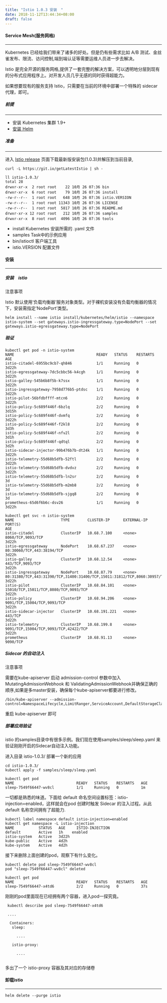 ```yaml
---
title: "Istio 1.0.3 安装　"
date: 2018-11-12T13:44:34+08:00
draft: false
---
```


#### Service Mesh(服务网格)  

--- 
Kubernetes 已经给我们带来了诸多的好处。但是仍有些需求比如 A/B 测试、金丝雀发布、限流、访问控制,端到端认证等需要运维人员进一步去解决。

Istio 是完全开源的服务网格,提供了一套完整的解决方案，可以透明地分层到现有的分布式应用程序上。对开发人员几乎无感的同时获得超能力。

如果想要现有的服务支持 Istio，只需要在当前的环境中部署一个特殊的 sidecar 代理，即可。

##### 前提   

---- 

- 安装 Kubernetes 集群 1.9+ 
- [安装 Helm](./helm.md)   

##### 准备

---- 

进入 [Istio release](https://github.com/istio/istio/releases) 页面下载最新版安装包(1.0.3)并解压到当前目录,

```
curl -L https://git.io/getLatestIstio | sh -

ll istio-1.0.3/
total 28
drwxr-xr-x  2 root root    22 10月 26 07:36 bin
drwxr-xr-x  6 root root    79 10月 26 07:36 install
-rw-r--r--  1 root root   648 10月 26 07:36 istio.VERSION
-rw-r--r--  1 root root 11343 10月 26 07:36 LICENSE
-rw-r--r--  1 root root  5817 10月 26 07:36 README.md
drwxr-xr-x 12 root root   212 10月 26 07:36 samples
drwxr-xr-x  8 root root  4096 10月 26 07:36 tools
```
- install  Kubernetes 安装所需的 .yaml 文件
- samples  Task中的示例应用
- bin/istioctl 客户端工具
- istio.VERSION 配置文件

#### 安装 

---

##### 安装　istio
注意事项

Istio 默认使用‘负载均衡器’服务对象类型。对于裸机安装没有负载均衡器的情况下，安装需指定‘NodePort’类型。

```
helm install --name istio install/kubernetes/helm/istio --namespace istio-system --set gateways.istio-ingressgateway.type=NodePort --set gateways.istio-egressgateway.type=NodePort
```

##### 验证
```
kubectl get pod -n istio-system
NAME                                     READY   STATUS    RESTARTS   AGE
istio-citadel-6955bc9cb7-qh846           1/1     Running   0          3d22h
istio-egressgateway-7dc5cbbc56-k4cgh     1/1     Running   0          3d22h
istio-galley-545b6b8f5b-k7ssx            1/1     Running   0          3d22h
istio-ingressgateway-7958d776b5-ptdsc    1/1     Running   0          3d22h
istio-pilot-56bfdbffff-mtcn6             2/2     Running   0          3d22h
istio-policy-5c689f446f-6bzlq            2/2     Running   0          3d15h
istio-policy-5c689f446f-dvmfq            2/2     Running   0          3d22h
istio-policy-5c689f446f-f2kl8            2/2     Running   0          3d3h
istio-policy-5c689f446f-nfv2l            2/2     Running   0          3d1h
istio-policy-5c689f446f-qdtql            2/2     Running   0          3d2h
istio-sidecar-injector-99b476b7b-dt24k   1/1     Running   0          3d22h
istio-telemetry-55d68b5dfb-52ftl         2/2     Running   0          3d22h
istio-telemetry-55d68b5dfb-dvdvz         2/2     Running   0          3d22h
istio-telemetry-55d68b5dfb-ln2sr         2/2     Running   0          3d
istio-telemetry-55d68b5dfb-m2mb8         2/2     Running   0          3d
istio-telemetry-55d68b5dfb-sjgq8         2/2     Running   0          3d
prometheus-65d6f6b6c-dsv26               1/1     Running   0          3d22h

```
```
kubectl get svc -n istio-system
NAME                     TYPE        CLUSTER-IP      EXTERNAL-IP   PORT(S)                                                                                                                   AGE
istio-citadel            ClusterIP   10.68.7.100     <none>        8060/TCP,9093/TCP                                                                                                         3d22h
istio-egressgateway      NodePort    10.68.67.237    <none>        80:30060/TCP,443:38194/TCP                                                                                                3d22h
istio-galley             ClusterIP   10.68.12.54     <none>        443/TCP,9093/TCP                                                                                                          3d22h
istio-ingressgateway     NodePort    10.68.87.79     <none>        80:31380/TCP,443:31390/TCP,31400:31400/TCP,15011:31812/TCP,8060:30957/TCP,853:23011/TCP,15030:22292/TCP,15031:23663/TCP   3d22h
istio-pilot              ClusterIP   10.68.84.101    <none>        15010/TCP,15011/TCP,8080/TCP,9093/TCP                                                                                     3d22h
istio-policy             ClusterIP   10.68.94.206    <none>        9091/TCP,15004/TCP,9093/TCP                                                                                               3d22h
istio-sidecar-injector   ClusterIP   10.68.191.221   <none>        443/TCP                                                                                                                   3d22h
istio-telemetry          ClusterIP   10.68.199.8     <none>        9091/TCP,15004/TCP,9093/TCP,42422/TCP                                                                                     3d22h
prometheus               ClusterIP   10.68.91.13     <none>        9090/TCP    
```

##### Sidecar 的自动注入

注意事项

需要在kube-apiserver 启动 admission-control 参数中加入 MutatingAdmissionWebhook 和 ValidatingAdmissionWebhook并确保正确的顺序,如果是多master安装，确保每个kube-apiserver都要进行修改。

```
/bin/kube-apiserver --admission-control=NamespaceLifecycle,LimitRanger,ServiceAccount,DefaultStorageClass,ResourceQuota,NodeRestriction,MutatingAdmissionWebhook,ValidatingAdmissionWebhook
```

重启 kube-apiserver 即可

##### 部署应用验证

istio 的samples目录中有很多示例。我们现在使用samples/sleep/sleep.yaml 来验证刚刚开启的Sidecar自动注入功能。

进入目录 istio-1.0.3/ 部署一个新的应用

```
cd istio-1.0.3/
kubectl apply -f samples/sleep/sleep.yaml

kubectl get pod 
NAME                            READY   STATUS    RESTARTS   AGE
sleep-7549f66447-wv8cl          1/1     Running   0          1m
```

一切都是熟悉的味道。下面给 default 命名空间设置标签：istio-injection=enabled，这样就会在pod 创建时触发 Sidecar 的注入过程。从此default 名称空间拥有了超能力.

```
kubectl label namespace default istio-injection=enabled
kubectl get namespace -L istio-injection
NAME           STATUS   AGE     ISTIO-INJECTION
default        Active   1h    enabled
istio-system   Active   3d22h   
kube-public    Active   4d2h    
kube-system    Active   4d2h
```
接下来删除上面创建的pod，观察下有什么变化。

```
kubectl delete pod sleep-7549f66447-wv8cl
pod "sleep-7549f66447-wv8cl" deleted

kubectl get pod 
NAME                            READY   STATUS    RESTARTS   AGE
sleep-7549f66447-x4td6          2/2     Running   0          37s
```
刚刚的pod里面现在已经拥有两个容器，进入pod一探究竟。
```
 kubectl describe pod sleep-7549f66447-x4td6

 ....

  Containers:
   sleep:
   
     .... 
   
   istio-proxy:
 
     ....
    
```
多出了一个 istio-proxy 容器及其对应的存储卷


#### 卸载istio 

---

```
helm delete --purge istio

```


